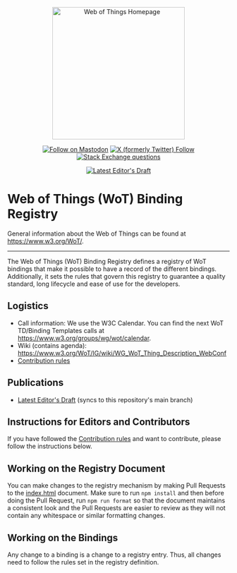 <p align="center">
  <a href="https://w3.org/wot">
    <img alt="Web of Things Homepage" src="https://www.w3.org/WoT/IG/wiki/images/8/8f/WOT-hz.svg" width="300" />
  </a>
</p>

<p align="center">
  <a href="https://w3c.social/@wot">
    <img alt="Follow on Mastodon" src="https://img.shields.io/mastodon/follow/111609289932468076?domain=https%3A%2F%2Fw3c.social"></a>
  <a href="https://twitter.com/W3C_WoT">
    <img alt="X (formerly Twitter) Follow" src="https://img.shields.io/twitter/follow/W3C_WoT"></a>
  <a href="https://stackoverflow.com/questions/tagged/web-of-things">
    <img alt="Stack Exchange questions" src="https://img.shields.io/stackexchange/stackoverflow/t/web-of-things?style=plastic"></a>
</p>

<p align="center">
  <a href="https://w3c.github.io/wot-binding-registry/">
    <img alt="Latest Editor's Draft" src="https://img.shields.io/badge/Editor's_Draft-Latest-fe914a"></a>
</p>

# Web of Things (WoT) Binding Registry

General information about the Web of Things can be found at <https://www.w3.org/WoT/>.

---

The Web of Things (WoT) Binding Registry defines a registry of WoT bindings that make it possible to have a record of
the different bindings. Additionally, it sets the rules that govern this registry to guarantee a quality standard, long
lifecycle and ease of use for the developers.

## Logistics

- Call information: We use the W3C Calendar. You can find the next WoT TD/Binding Templates calls at
  <https://www.w3.org/groups/wg/wot/calendar>. 
- Wiki (contains agenda): <https://www.w3.org/WoT/IG/wiki/WG_WoT_Thing_Description_WebConf>
- [Contribution rules](./CONTRIBUTING.md)

## Publications

- [Latest Editor's Draft](https://w3c.github.io/wot-binding-registry/) (syncs to this repository's main branch)

## Instructions for Editors and Contributors

If you have followed the [Contribution rules](./CONTRIBUTING.md) and want to contribute, please follow the instructions
below.

## Working on the Registry Document

You can make changes to the registry mechanism by making Pull Requests to the [index.html](./index.html) document. Make
sure to run `npm install` and then before doing the Pull Request, run `npm run format` so that the document maintains a
consistent look and the Pull Requests are easier to review as they will not contain any whitespace or similar formatting
changes.

## Working on the Bindings

Any change to a binding is a change to a registry entry. Thus, all changes need to follow the rules set in the registry
definition.
